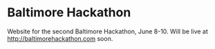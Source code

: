 # Baltimore Hackathon

Website for the second Baltimore Hackathon, June 8-10. Will be live at http://baltimorehackathon.com soon.
